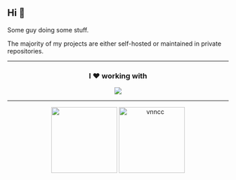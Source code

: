 ## Hi 👋

Some guy doing some stuff.

The majority of my projects are either self-hosted or maintained in private repositories.

---
<div align="center">
  <h3>I ❤️ working with</h3>
  <img src="https://skillicons.dev/icons?i=cs,ts,js,cpp,tailwind,sass,css,md,html,threejs,react,nextjs,vite,git,docker,grafana,rabbitmq,cloudflare,postgres,dotnet,bash,ansible,vscode,visualstudio,linux,macos" />
</div>

---

<div align="center">
  <img src="https://github-readme-stats.vercel.app/api?username=vnncc&theme=dark&show_icons=true&locale=en&layout=compact" height="150"/>
  <img src="https://github-readme-stats.vercel.app/api/top-langs?username=vnncc&theme=dark&show_icons=true&locale=en&layout=compact" alt="vnncc" height="150"/> 
</div>

